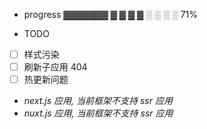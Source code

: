 - progress
  ▓▓▓▓▓▓▓ ▓ ▓ ▓ ▓ ░ ░ ░ ░ 71%

- TODO

- [ ] 样式污染
- [ ] 刷新子应用 404
- [ ] 热更新问题
- _next.js 应用, 当前框架不支持 ssr 应用_
- _nuxt.js 应用, 当前框架不支持 ssr 应用_
